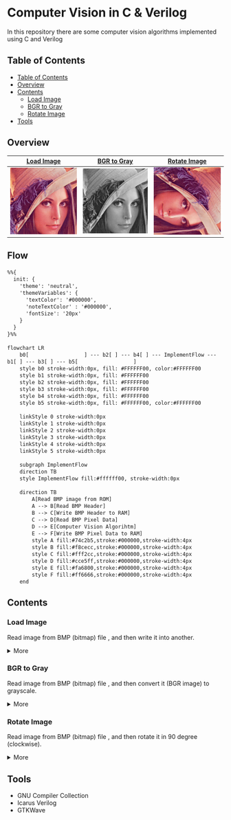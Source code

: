 # Computer Vision in C & Verilog
In this repository there are some computer vision algorithms implemented using C and Verilog

## Table of Contents
* [Table of Contents](#table-of-contents)
* [Overview](#overview)
* [Contents](#contents)
    + [Load Image](#load-image)
    + [BGR to Gray](#bgr-to-gray)
    + [Rotate Image](#rotate-image)
* [Tools](#tools)

## Overview
|[Load Image](./load_image/README.md)|[BGR to Gray](./bgr_to_gray/README.md)|[Rotate Image](./rotate_image/README.md)|
|-|-|-|
|![load image](./load_image/output.bmp)|![load image](./bgr_to_gray/output_gray.bmp)|![rotate image](./rotate_image/output_rot_90.bmp)|

## Flow
```mermaid
%%{
  init: {
    'theme': 'neutral',
    'themeVariables': {
      'textColor': '#000000',
      'noteTextColor' : '#000000',
      'fontSize': '20px'
    }
  }
}%%

flowchart LR
    b0[                  ] --- b2[ ] --- b4[ ] --- ImplementFlow --- b1[ ] --- b3[ ] --- b5[                  ]
    style b0 stroke-width:0px, fill: #FFFFFF00, color:#FFFFFF00
    style b1 stroke-width:0px, fill: #FFFFFF00
    style b2 stroke-width:0px, fill: #FFFFFF00
    style b3 stroke-width:0px, fill: #FFFFFF00
    style b4 stroke-width:0px, fill: #FFFFFF00
    style b5 stroke-width:0px, fill: #FFFFFF00, color:#FFFFFF00

    linkStyle 0 stroke-width:0px
    linkStyle 1 stroke-width:0px
    linkStyle 2 stroke-width:0px
    linkStyle 3 stroke-width:0px
    linkStyle 4 stroke-width:0px
    linkStyle 5 stroke-width:0px
    
    subgraph ImplementFlow
    direction TB
    style ImplementFlow fill:#ffffff00, stroke-width:0px

    direction TB
        A[Read BMP image from ROM]
        A --> B[Read BMP Header]
        B --> C[Write BMP Header to RAM]
        C --> D[Read BMP Pixel Data]
        D --> E[Computer Vision Algorihtm]
        E --> F[Write BMP Pixel Data to RAM]
        style A fill:#74c2b5,stroke:#000000,stroke-width:4px
        style B fill:#f8cecc,stroke:#000000,stroke-width:4px
        style C fill:#fff2cc,stroke:#000000,stroke-width:4px
        style D fill:#cce5ff,stroke:#000000,stroke-width:4px
        style E fill:#fa6800,stroke:#000000,stroke-width:4px
        style F fill:#ff6666,stroke:#000000,stroke-width:4px
    end
```

## Contents
### Load Image
Read image from BMP (bitmap) file , and then write it into another.
<details>
<summary>More</summary>

| Input                   | Output                  |
| ----------------------- | ----------------------- |
| ![input](./load_image/lena256.bmp) | ![output](./load_image/output.bmp) |

</details>

### BGR to Gray
Read image from BMP (bitmap) file , and then convert it (BGR image) to grayscale.

<details>
<summary>More</summary>

| Input                   | Output                       |
| ----------------------- | ---------------------------- |
| ![input](./bgr_to_gray/lena256.bmp) | ![output](./bgr_to_gray/output_gray.bmp) |

</details>

### Rotate Image
Read image from BMP (bitmap) file , and then rotate it in 90 degree (clockwise).

<details>
<summary>More</summary>

| Input                   | Output                         |
| ----------------------- | ------------------------------ |
| ![input](./rotate_image/lena256.bmp) | ![output](./rotate_image/output_rot_90.bmp) |

</details>

## Tools
* GNU Compiler Collection
* Icarus Verilog
* GTKWave